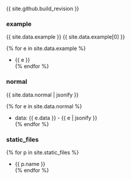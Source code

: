 {{ site.github.build_revision }}

### example
{{ site.data.example }}
{{ site.data.example[0] }}

{% for e in site.data.example %}
- {{ e }}  
{% endfor %}

### normal
{{ site.data.normal | jsonify }}

{% for e in site.data.normal %}
- data: {{ e.data }} - {{ e | jsonify }}  
{% endfor %}

### static_files

{% for p in site.static_files %}
- {{ p.name }}  
{% endfor %}
